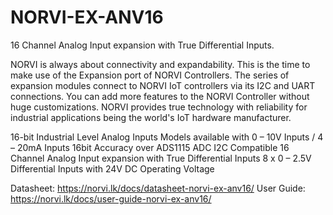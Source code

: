 # NORVI-EX-ANV16
16 Channel Analog Input expansion with True Differential Inputs.
 
NORVI is always about connectivity and expandability. This is the time to make use of the Expansion port of NORVI Controllers. 
The series of expansion modules connect to NORVI IoT controllers via its I2C and UART connections. 
You can add more features to the NORVI Controller without huge customizations. 
NORVI provides true technology with reliability for industrial applications being the world's IoT hardware manufacturer.

16-bit Industrial Level Analog Inputs
Models available with 0 – 10V Inputs / 4 – 20mA Inputs
16bit Accuracy over ADS1115 ADC
I2C Compatible
16 Channel Analog Input expansion with True Differential Inputs
8 x 0 – 2.5V Differential Inputs with 24V DC Operating Voltage

Datasheet:   https://norvi.lk/docs/datasheet-norvi-ex-anv16/
User Guide:  https://norvi.lk/docs/user-guide-norvi-ex-anv16/
